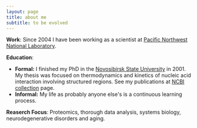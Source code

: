 ```yaml
---
layout: page
title: about me
subtitle: to be evolved
---
```


**Work**: Since 2004 I have been working as a scientist at [Pacific Northwest National Laboratory][PNNL].

**Education**: 
* __Formal:__ I finished my PhD in the [Novosibirsk State University][NSU] in 2001. My thesis was focused on thermodynamics and kinetics of nucleic acid interaction involving structured regions. See my publications at [NCBI collection][ncbi_collection] page.
* __Informal:__ My life as probably anyone else's is a continuous learning process.

**Reaserch Focus**: Proteomics, thorough data analysis, systems biology, neurodegenerative disorders and aging.

<!--
**Hobbies**: I kind of actually like science. Really fascinated with good old w
-->


[PNNL]: http://www.pnnl.gov
[NSU]: http://www.nsu.ru
[ncbi_collection]: http://www.ncbi.nlm.nih.gov/myncbi/browse/collection/48526650/
